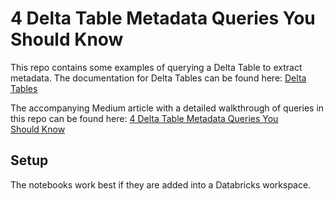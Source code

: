 # 4 Delta Table Metadata Queries You Should Know

This repo contains some examples of querying a Delta Table to extract metadata. The documentation for Delta Tables can be found here: [Delta Tables](https://docs.delta.io/latest/index.html)

The accompanying Medium article with a detailed walkthrough of queries in this repo can be found here: [4 Delta Table Metadata Queries You Should Know]()

## Setup
The notebooks work best if they are added into a Databricks workspace.
